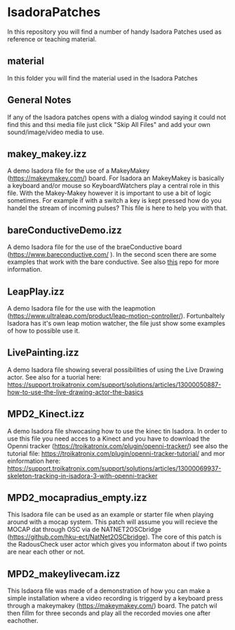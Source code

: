 # IsadoraPatches

In this repository you will find a number of handy Isadora Patches used as reference or teaching material.

## material

In this folder you will find the material used in the Isadora Patches


## General Notes

If any of the Isadora patches opens with a dialog windod saying it could not find this and thsi media file just click "Skip All Files" and add your own sound/image/video media to use.


## makey_makey.izz

A demo Isadora file for the use of a MakeyMakey (https://makeymakey.com/) board. For Isadora an MakeyMakey is basically a keyboard and/or mouse so KeyboardWatchers play a central role in this file. With the Makey-Makey however it is important to use a bit of logic sometimes. For example if with a switch a key is kept pressed how do you handel the stream of incoming pulses? This file is here to help you with that.


## bareConductiveDemo.izz

A demo Isadora file for the use of the braeConductive board (https://www.bareconductive.com/ ).
In the second scen there are some examples that work with the bare conductive.
See also [this](https://github.com/hku-ect/BareConductive) repo for more information.


## LeapPlay.izz

A demo Isadora file for the use with the leapmotion (https://www.ultraleap.com/product/leap-motion-controller/). Fortunbaltely Isadora has it's own leap motion watcher, the file just show some examples of how to possible use it.

## LivePainting.izz

A demo Isadora file showing several possibilities of using the Live Drawing actor. See also for a tuorial here: https://support.troikatronix.com/support/solutions/articles/13000050887-how-to-use-the-live-drawing-actor-the-basics


## MPD2_Kinect.izz

A demo Isadora file shwocasing how to use the kinec tin Isadora. In order to use this file you need acces to a Kinect and you have to download the Openni tracker (https://troikatronix.com/plugin/openni-tracker/) see also the tutorial file: https://troikatronix.com/plugin/openni-tracker-tutorial/ and mor einformation here: https://support.troikatronix.com/support/solutions/articles/13000069937-skeleton-tracking-in-isadora-3-with-openni-tracker


## MPD2_mocapradius_empty.izz

This Isadora file can be used as an example or starter file when playing around with a mocap system. This patch will assume you will recieve the MOCAP dat through OSC via de NATNET2OSCbridge (https://github.com/hku-ect/NatNet2OSCbridge). The core of this patch is the RadousCheck user actor which gives you informaton about if two points are near each other or not.


## MPD2_makeylivecam.izz

This Isdaora file was made of a demonstration of how you can make a simple installation where a video recording is triggerd by a keyboard press through a makeymakey (https://makeymakey.com/) board. The patch wil then fillm for three seconds and play all the recorded movies one after eachother.

